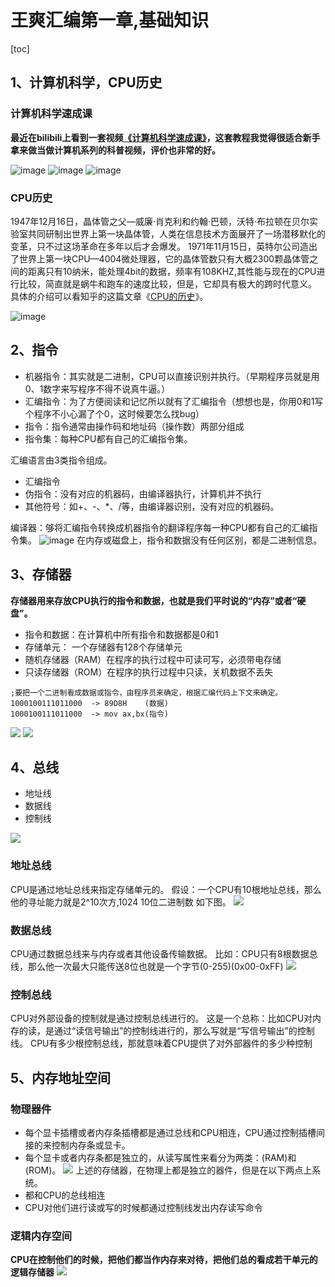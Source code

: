 # 王爽汇编第一章,基础知识
[toc]
## 1、计算机科学，CPU历史
### 计算机科学速成课
**最近在bilibili上看到一套视频[《计算机科学速成课》](https://www.bilibili.com/video/BV1EW411u7th?p=1 "《计算机科学速成课》")，这套教程我觉得很适合新手拿来做当做计算机系列的科普视频，评价也非常的好。**

![image](https://img2020.cnblogs.com/blog/2080041/202107/2080041-20210725210732459-1531652442.jpg)
![image](https://img2020.cnblogs.com/blog/2080041/202107/2080041-20210725210723971-267074126.jpg)
![image](https://img2020.cnblogs.com/blog/2080041/202107/2080041-20210725210833632-1136027095.jpg)
### CPU历史
1947年12月16日，晶体管之父––威廉·肖克利和约翰·巴顿，沃特·布拉顿在贝尔实验室共同研制出世界上第一块晶体管，人类在信息技术方面展开了一场潜移默化的变革，只不过这场革命在多年以后才会爆发。
1971年11月15日，英特尔公司造出了世界上第一块CPU––4004微处理器，它的晶体管数只有大概2300颗晶体管之间的距离只有10纳米，能处理4bit的数据，频率有108KHZ,其性能与现在的CPU进行比较，简直就是蜗牛和跑车的速度比较，但是，它却具有极大的跨时代意义。
具体的介绍可以看知乎的这篇文章《[CPU的历史](https://zhuanlan.zhihu.com/p/64537796)》。 

![image](https://img2020.cnblogs.com/blog/2080041/202107/2080041-20210725214225534-51489257.png)
## 2、指令
- 机器指令：其实就是二进制，CPU可以直接识别并执行。（早期程序员就是用0、1数字来写程序不得不说真牛逼。）
- 汇编指令：为了方便阅读和记忆所以就有了汇编指令（想想也是，你用0和1写个程序不小心漏了个0，这时候要怎么找bug）
- 指令：指令通常由操作码和地址码（操作数）两部分组成
- 指令集：每种CPU都有自己的汇编指令集。

汇编语言由3类指令组成。
- 汇编指令
- 伪指令：没有对应的机器码，由编译器执行，计算机并不执行
- 其他符号：如+、-、*、/等，由编译器识别，没有对应的机器码。

编译器：够将汇编指令转换成机器指令的翻译程序每一种CPU都有自己的汇编指令集。
![image](https://img2020.cnblogs.com/blog/2080041/202107/2080041-20210725221511083-1149675086.png)
在内存或磁盘上，指令和数据没有任何区别，都是二进制信息。


## 3、存储器
**存储器用来存放CPU执行的指令和数据，也就是我们平时说的“内存”或者“硬盘”。**
- 指令和数据：在计算机中所有指令和数据都是0和1
- 存储单元： 一个存储器有128个存储单元
- 随机存储器（RAM）在程序的执行过程中可读可写，必须带电存储
- 只读存储器（ROM）在程序的执行过程中只读，关机数据不丢失
```
;要把一个二进制看成数据或指令，由程序员来确定，根据汇编代码上下文来确定。
1000100111011000  -> 89D8H    (数据)
1000100111011000  -> mov ax,bx(指令)
```
![](https://img2020.cnblogs.com/blog/2080041/202107/2080041-20210726105355487-1455292552.png)
![](https://img2020.cnblogs.com/blog/2080041/202107/2080041-20210726104501927-1753284220.png)
## 4、总线
- 地址线
- 数据线
- 控制线

![](https://img2020.cnblogs.com/blog/2080041/202107/2080041-20210726105923848-1902557356.png)


### 地址总线
CPU是通过地址总线来指定存储单元的。
假设：一个CPU有10根地址总线，那么他的寻址能力就是2^10次方,1024 10位二进制数 如下图。
![](https://img2020.cnblogs.com/blog/2080041/202107/2080041-20210726110310332-764219879.png)
### 数据总线
CPU通过数据总线来与内存或者其他设备传输数据。
比如：CPU只有8根数据总线，那么他一次最大只能传送8位也就是一个字节(0-255)(0x00-0xFF)
![](https://img2020.cnblogs.com/blog/2080041/202107/2080041-20210726111120911-1035559018.png)


### 控制总线
CPU对外部设备的控制就是通过控制总线进行的。
这是一个总称：比如CPU对内存的读，是通过“读信号输出”的控制线进行的，那么写就是“写信号输出”的控制线。
CPU有多少根控制总线，那就意味着CPU提供了对外部器件的多少种控制

## 5、内存地址空间
### 物理器件
- 每个显卡插槽或者内存条插槽都是通过总线和CPU相连，CPU通过控制插槽间接的来控制内存条或显卡。
- 每个显卡或者内存条都是独立的，从读写属性来看分为两类：(RAM)和(ROM)。
![](https://img2020.cnblogs.com/blog/2080041/202107/2080041-20210726165105170-161928849.png)
上述的存储器，在物理上都是独立的器件，但是在以下两点上系统。
- 都和CPU的总线相连
- CPU对他们进行读或写的时候都通过控制线发出内存读写命令
### 逻辑内存空间
**CPU在控制他们的时候，把他们都当作内存来对待，把他们总的看成若干单元的逻辑存储器**
![](https://img2020.cnblogs.com/blog/2080041/202107/2080041-20210726165505016-300539503.png)

